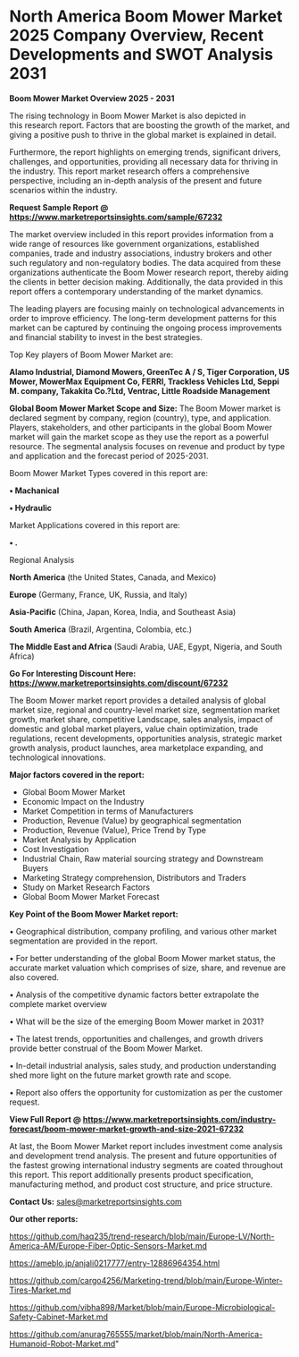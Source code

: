 # North America Boom Mower Market 2025 Company Overview, Recent Developments and SWOT Analysis 2031

<Strong> Boom Mower Market Overview 2025 - 2031</strong>

The rising technology in Boom Mower Market is also depicted in this research report. Factors that are boosting the growth of the market, and giving a positive push to thrive in the global market is explained in detail.

Furthermore, the report highlights on emerging trends, significant drivers, challenges, and opportunities, providing all necessary data for thriving in the industry. This report market research offers a comprehensive perspective, including an in-depth analysis of the present and future scenarios within the industry.

<strong>Request Sample Report @ <a href=https://www.marketreportsinsights.com/sample/67232>https://www.marketreportsinsights.com/sample/67232</a></strong>

The market overview included in this report provides information from a wide range of resources like government organizations, established companies, trade and industry associations, industry brokers and other such regulatory and non-regulatory bodies. The data acquired from these organizations authenticate the Boom Mower research report, thereby aiding the clients in better decision making. Additionally, the data provided in this report offers a contemporary understanding of the market dynamics.

The leading players are focusing mainly on technological advancements in order to improve efficiency. The long-term development patterns for this market can be captured by continuing the ongoing process improvements and financial stability to invest in the best strategies.

Top Key players of Boom Mower Market are:

<strong>Alamo Industrial, Diamond Mowers, GreenTec A / S, Tiger Corporation, US Mower, MowerMax Equipment Co, FERRI, Trackless Vehicles Ltd, Seppi M. company, Takakita Co.?Ltd, Ventrac, Little Roadside Management</strong>

<strong><b>Global Boom Mower Market Scope and Size:</b></strong>
The Boom Mower market is declared segment by company, region (country), type, and application. Players, stakeholders, and other participants in the global Boom Mower market will gain the market scope as they use the report as a powerful resource. The segmental analysis focuses on revenue and product by type and application and the forecast period of 2025-2031.

Boom Mower Market Types covered in this report are:

<strong>• Machanical

• Hydraulic</strong>

Market Applications covered in this report are:

<strong>• .</strong> 

Regional Analysis

<strong>North America</strong> (the United States, Canada, and Mexico)

<strong>Europe</strong> (Germany, France, UK, Russia, and Italy)

<strong>Asia-Pacific</strong> (China, Japan, Korea, India, and Southeast Asia)

<strong>South America</strong> (Brazil, Argentina, Colombia, etc.)

<strong>The Middle East and Africa</strong> (Saudi Arabia, UAE, Egypt, Nigeria, and South Africa)

<strong>Go For Interesting Discount Here: <a href=https://www.marketreportsinsights.com/discount/67232>https://www.marketreportsinsights.com/discount/67232</a></strong>

The Boom Mower market report provides a detailed analysis of global market size, regional and country-level market size, segmentation market growth, market share, competitive Landscape, sales analysis, impact of domestic and global market players, value chain optimization, trade regulations, recent developments, opportunities analysis, strategic market growth analysis, product launches, area marketplace expanding, and technological innovations.

<strong><b>Major factors covered in the report:</b></strong>
<ul>
  <li>Global Boom Mower Market </li>
  <li>Economic Impact on the Industry</li>
  <li>Market Competition in terms of Manufacturers</li>
  <li>Production, Revenue (Value) by geographical segmentation</li>
  <li>Production, Revenue (Value), Price Trend by Type</li>
  <li>Market Analysis by Application</li>
  <li>Cost Investigation</li>
  <li>Industrial Chain, Raw material sourcing strategy and Downstream Buyers</li>
  <li>Marketing Strategy comprehension, Distributors and Traders</li>
  <li>Study on Market Research Factors</li>
  <li>Global Boom Mower Market Forecast</li>
</ul>

<strong><b>Key Point of the Boom Mower Market report:</b></strong>

• Geographical distribution, company profiling, and various other market segmentation are provided in the report.

• For better understanding of the global Boom Mower market status, the accurate market valuation which comprises of size, share, and revenue are also covered.

• Analysis of the competitive dynamic factors better extrapolate the complete market overview

• What will be the size of the emerging Boom Mower market in 2031?

• The latest trends, opportunities and challenges, and growth drivers provide better construal of the Boom Mower Market.

• In-detail industrial analysis, sales study, and production understanding shed more light on the future market growth rate and scope.

• Report also offers the opportunity for customization as per the customer request.

<strong><b>View Full Report @ <a href=https://www.marketreportsinsights.com/industry-forecast/boom-mower-market-growth-and-size-2021-67232>https://www.marketreportsinsights.com/industry-forecast/boom-mower-market-growth-and-size-2021-67232</a></b></strong>


At last, the Boom Mower Market report includes investment come analysis and development trend analysis. The present and future opportunities of the fastest growing international industry segments are coated throughout this report. This report additionally presents product specification, manufacturing method, and product cost structure, and price structure.

<strong>Contact Us:</strong>
sales@marketreportsinsights.com

<strong>Our other reports:</strong>

<a href=https://github.com/haq235/trend-research/blob/main/Europe-LV/North-America-AM/Europe-Fiber-Optic-Sensors-Market.md>https://github.com/haq235/trend-research/blob/main/Europe-LV/North-America-AM/Europe-Fiber-Optic-Sensors-Market.md</a>

<a href=https://ameblo.jp/anjali0217777/entry-12886964354.html>https://ameblo.jp/anjali0217777/entry-12886964354.html</a>

<a href=https://github.com/cargo4256/Marketing-trend/blob/main/Europe-Winter-Tires-Market.md>https://github.com/cargo4256/Marketing-trend/blob/main/Europe-Winter-Tires-Market.md</a>

<a href=https://github.com/vibha898/Market/blob/main/Europe-Microbiological-Safety-Cabinet-Market.md>https://github.com/vibha898/Market/blob/main/Europe-Microbiological-Safety-Cabinet-Market.md</a>

<a href=https://github.com/anurag765555/market/blob/main/North-America-Humanoid-Robot-Market.md>https://github.com/anurag765555/market/blob/main/North-America-Humanoid-Robot-Market.md</a>"

